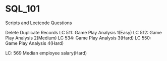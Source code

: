 # SQL_101
Scripts and Leetcode Questions 

Delete Duplicate Records
LC 511: Game Play Analysis 1(Easy)
LC 512: Game Play Analysis 2(Medium)
LC 534: Game Play Analysis 3(Hard)
LC 550: Game Play Analysis 4(Hard)

LC: 569 Median employee salary(Hard)

